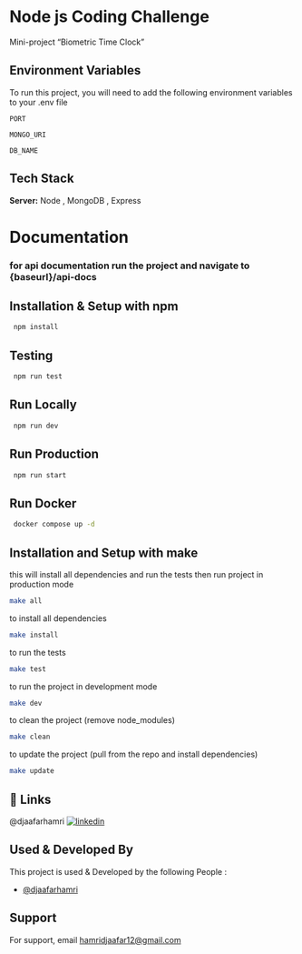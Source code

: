 # Node js Coding Challenge

Mini-project “Biometric Time Clock”

## Environment Variables

To run this project, you will need to add the following environment variables to your .env file

`PORT`

`MONGO_URI`

`DB_NAME`

## Tech Stack

**Server:** Node , MongoDB , Express

# Documentation

### for api documentation run the project and navigate to {baseurl}/api-docs 

## Installation & Setup with npm

```bash
 npm install
```

## Testing

```bash
 npm run test
```

## Run Locally

```bash
 npm run dev
```

## Run Production

```bash
 npm run start
```

## Run Docker

```bash
 docker compose up -d
```

## Installation and Setup with make

this will install all dependencies and run the tests then run project in production mode

```bash
make all
```

to install all dependencies

```bash
make install
```

to run the tests

```bash
make test
```

to run the project in development mode

```bash
make dev
```

to clean the project (remove node_modules)

```bash
make clean
```

to update the project (pull from the repo and install dependencies)

```bash
make update
```

## 🔗 Links

@djaafarhamri
[![linkedin](https://img.shields.io/badge/linkedin-0A66C2?style=for-the-badge&logo=linkedin&logoColor=white)](https://www.linkedin.com/in/djaafar-hamri//)

## Used & Developed By

This project is used & Developed by the following People :

- [@djaafarhamri](https://github.com/djaafarhamri)

## Support

For support, email hamridjaafar12@gmail.com
